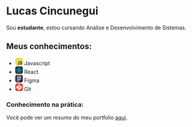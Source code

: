 # Lucas Cincunegui

Sou **estudante**, estou cursando Análise e Desenvolvimento de Sistemas.  

  
## Meus conhecimentos:

- <img src="https://raw.githubusercontent.com/tandpfun/skill-icons/refs/heads/main/icons/JavaScript.svg" width=20> Javascript
- <img src="https://raw.githubusercontent.com/tandpfun/skill-icons/refs/heads/main/icons/React-Dark.svg" width=20> React
- <img src="https://raw.githubusercontent.com/tandpfun/skill-icons/refs/heads/main/icons/Figma-Dark.svg" width=20> Figma
- <img src="https://raw.githubusercontent.com/tandpfun/skill-icons/refs/heads/main/icons/Git.svg" width=20> Git 

  
### Conhecimento na prática:

Você pode ver um resumo do meu portfolio [<ins>aqui</ins>](https://meu-curriculo-plum.vercel.app/).

  
<!--
**lucascincunegui/lucascincunegui** is a ✨ _special_ ✨ repository because its `README.md` (this file) appears on your GitHub profile.

Here are some ideas to get you started:

- 🔭 I’m currently working on ...
- 🌱 I’m currently learning ...
- 👯 I’m looking to collaborate on ...
- 🤔 I’m looking for help with ...
- 💬 Ask me about ...
- 📫 How to reach me: ...
- 😄 Pronouns: ...
- ⚡ Fun fact: ...
-->
